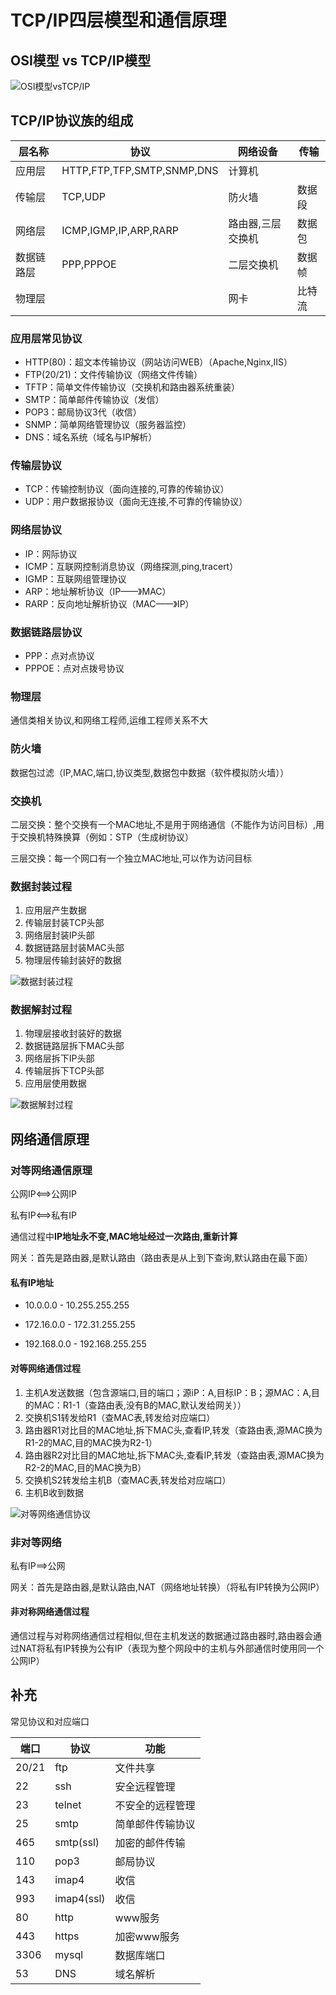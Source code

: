 # TCP/IP四层模型和通信原理

## OSI模型 vs TCP/IP模型

![OSI模型vsTCP/IP](./Pics/OSI%20vs%20TCPIP.jpg)

## TCP/IP协议族的组成

| 层名称     | 协议                            | 网络设备           | 传输   |
| ---------- | ------------------------------- | ------------------ | ------ |
| 应用层     | HTTP,FTP,TFP,SMTP,SNMP,DNS | 计算机             |        |
| 传输层     | TCP,UDP                        | 防火墙             | 数据段 |
| 网络层     | ICMP,IGMP,IP,ARP,RARP       | 路由器,三层交换机 | 数据包 |
| 数据链路层 | PPP,PPPOE                      | 二层交换机         | 数据帧 |
| 物理层     |                                 | 网卡               | 比特流 |

### 应用层常见协议

* HTTP(80)：超文本传输协议（网站访问WEB）（Apache,Nginx,IIS）
* FTP(20/21)：文件传输协议（网络文件传输）
* TFTP：简单文件传输协议（交换机和路由器系统重装）
* SMTP：简单邮件传输协议（发信）
* POP3：邮局协议3代（收信）
* SNMP：简单网络管理协议（服务器监控）
* DNS：域名系统（域名与IP解析）

### 传输层协议

* TCP：传输控制协议（面向连接的,可靠的传输协议）
* UDP：用户数据报协议（面向无连接,不可靠的传输协议）

### 网络层协议

* IP：网际协议
* ICMP：互联网控制消息协议（网络探测,ping,tracert）
* IGMP：互联网组管理协议
* ARP：地址解析协议（IP——》MAC）
* RARP：反向地址解析协议（MAC——》IP）

### 数据链路层协议

* PPP：点对点协议
* PPPOE：点对点拨号协议

### 物理层

通信类相关协议,和网络工程师,运维工程师关系不大

### 防火墙

数据包过滤（IP,MAC,端口,协议类型,数据包中数据（软件模拟防火墙））

### 交换机

二层交换：整个交换有一个MAC地址,不是用于网络通信（不能作为访问目标）,用于交换机特殊换算（例如：STP（生成树协议）

三层交换：每一个网口有一个独立MAC地址,可以作为访问目标

### 数据封装过程

1. 应用层产生数据
2. 传输层封装TCP头部
3. 网络层封装IP头部
4. 数据链路层封装MAC头部
5. 物理层传输封装好的数据

![数据封装过程](./Pics/数据封装过程.jpg)

### 数据解封过程

1. 物理层接收封装好的数据
2. 数据链路层拆下MAC头部
3. 网络层拆下IP头部
4. 传输层拆下TCP头部
5. 应用层使用数据

![数据解封过程](./Pics/数据解封过程.jpg)

## 网络通信原理

### 对等网络通信原理

公网IP<==>公网IP

私有IP<==>私有IP

通信过程中**IP地址永不变,MAC地址经过一次路由,重新计算**

网关：首先是路由器,是默认路由（路由表是从上到下查询,默认路由在最下面）

#### 私有IP地址

* 10.0.0.0 - 10.255.255.255

* 172.16.0.0 - 172.31.255.255

* 192.168.0.0 - 192.168.255.255

#### 对等网络通信过程

1. 主机A发送数据（包含源端口,目的端口；源iP：A,目标IP：B；源MAC：A,目的MAC：R1-1（查路由表,没有B的MAC,默认发给网关））
2. 交换机S1转发给R1（查MAC表,转发给对应端口）
3. 路由器R1对比目的MAC地址,拆下MAC头,查看IP,转发（查路由表,源MAC换为R1-2的MAC,目的MAC换为R2-1）
4. 路由器R2对比目的MAC地址,拆下MAC头,查看IP,转发（查路由表,源MAC换为R2-2的MAC,目的MAC换为B）
5. 交换机S2转发给主机B（查MAC表,转发给对应端口）
6. 主机B收到数据

![对等网络通信协议](./Pics/对等网络通信.jpg)

### 非对等网络

私有IP==>公网

网关：首先是路由器,是默认路由,NAT（网络地址转换）（将私有IP转换为公网IP）

#### 非对称网络通信过程

通信过程与对称网络通信过程相似,但在主机发送的数据通过路由器时,路由器会通过NAT将私有IP转换为公有IP（表现为整个网段中的主机与外部通信时使用同一个公网IP）

## 补充

常见协议和对应端口

|端口  |协议  | 功能|
|------|-----|-----|
|20/21|ftp|文件共享|
|22|ssh|安全远程管理|
|23|telnet|不安全的远程管理|
|25|smtp|简单邮件传输协议|
|465|smtp(ssl)|加密的邮件传输|
|110|pop3|邮局协议|
|143|imap4|收信|
|993|imap4(ssl)|收信|
|80|http|www服务|
|443|https|加密www服务|
|3306|mysql|数据库端口|
|53|DNS|域名解析|
